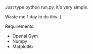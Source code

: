Just type python run.py, it's very simple.

Waste me 1 day to do this :( 

Requirements:
- Openai Gym
- Numpy
- Matplotlib
